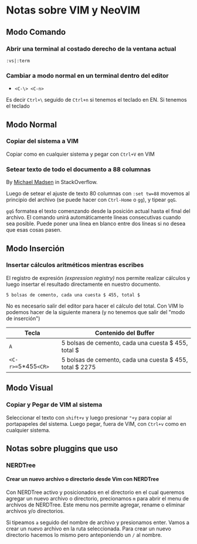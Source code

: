 # Notas sobre VIM y NeoVIM

## Modo Comando

### Abrir una terminal al costado derecho de la ventana actual

```console
:vs|:term
```

### Cambiar a modo normal en un terminal dentro del editor

- `<C-\> <C-n>`

Es decir `Ctrl+\` seguido de `Ctrl+n` si tenemos el teclado en EN. Si tenemos el teclado
                                                         
                                                         
## Modo Normal                                           
                                                         
### Copiar del sistema a VIM                             
                                                         
Copiar como en cualquier sistema y pegar con `Ctrl+V` en VIM

### Setear texto de todo el documento a 88 columnas

By [Michael Madsen](https://stackoverflow.com/a/3033455/9062331) in StackOverflow.

Luego de setear el ajuste de texto 80 columnas con `:set tw=88` movemos al
principio del archivo (se puede hacer con `Ctrl-Home` o `gg`), y tipear `gqG`.

`gqG` formatea el texto comenzando desde la posición actual hasta el final del archivo.
El comando unirá automáticamente líneas consecutivas cuando sea posible. Puede poner
una línea en blanco entre dos líneas si no desea que esas cosas pasen.

## Modo Inserción

### Insertar cálculos aritméticos mientras escribes

El registro de expresión *(expression registry)* nos permite realizar cálculos y luego
insertar el resultado directamente en nuestro documento.

```console
5 bolsas de cemento, cada una cuesta $ 455, total $
```

No es necesario salir del editor para hacer el cálculo del total. Con VIM lo podemos
hacer de la siguiente manera (y no tenemos que salir del "modo de inserción")

| Tecla | Contenido del Buffer |
| ----- | -------------------- |
|  `A`  | 5 bolsas de cemento, cada una cuesta $ 455, total $ |
| `<C-r>=`5*455`<CR>` | 5 bolsas de cemento, cada una cuesta $ 455, total $ 2275 |

## Modo Visual

### Copiar y Pegar de VIM al sistema

Seleccionar el texto con `shift+v` y luego presionar `"+y` para copiar al portapapeles
del sistema. Luego pegar, fuera de VIM, con `Ctrl+v` como en cualquier sistema.

## Notas sobre pluggins que uso

### NERDTree

#### Crear un nuevo archivo o directorio desde Vim con NERDTree

Con NERDTree activo y posicionados en el directorio en el cual queremos agregar un nuevo
archivo o directorio, precionamos `m` para abrir el menu de archivos de NERDTree. Este
menu nos permite agregar, rename o eliminar archivos y/o directorios.

Si tipeamos `a` seguido del nombre de archivo y presionamos enter. Vamos a crear un
nuevo archivo en la ruta seleccionada. Para crear un nuevo directorio hacemos lo mismo
pero anteponiendo un `/` al nombre.
